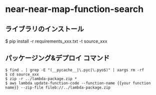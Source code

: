 # near-near-map-function-search


## ライブラリのインストール
$ pip install -r requirements_xxx.txt -t source_xxx


## パッケージング&デプロイ コマンド

```
$ find . | grep -E "(__pycache__|\.pyc|\.pyo$)" | xargs rm -rf
$ cd source_xxx
$ zip -r ../lambda-package.zip *
$ aws lambda update-function-code --function-name {{your function name}} --zip-file fileb://../lambda-package.zip
```

